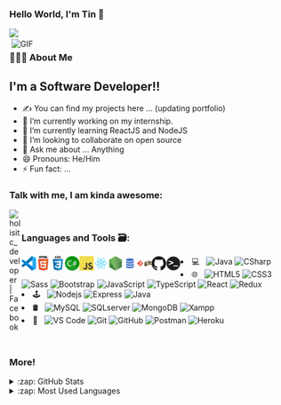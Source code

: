 ### Hello World, I'm Tin  👋
<img src="https://chrisdermody.com/content/images/2019/07/animation3-npm_run-v4.gif" width="50"></h2>
<img align="right" alt="GIF" src="https://camo.githubusercontent.com/b6860107d5fad033d519367771dc48185ae1b0a41ec3d8edd34a53cb001a3d31/68747470733a2f2f6d61676963636f70792e78797a2f6173736574732f696d616765732f6861646465722e676966" width="500"/>

<h3> 👨🏻‍💻 About Me </h3>

## I'm a Software Developer!!
- ✍ You can find my projects here ... (updating portfolio)
- 🔭 I’m currently working on my internship.
- 🌱 I’m currently learning ReactJS and NodeJS
- 👯 I’m looking to collaborate on open source
- 💬 Ask me about ... Anything
- 😄 Pronouns: He/Him
- ⚡ Fun fact: ...


### Talk with me, I am kinda awesome:
[<img align="left" alt="holisitc_developer | Facebook" width="22px" src="https://cdn.jsdelivr.net/npm/simple-icons@v3/icons/facebook.svg" />][facebook]

<br />

### Languages and Tools 🗃️:

<img align="left" alt="Visual Studio Code" width="26px" src="https://raw.githubusercontent.com/github/explore/80688e429a7d4ef2fca1e82350fe8e3517d3494d/topics/visual-studio-code/visual-studio-code.png" />
<img align="left" alt="HTML5" width="26px" src="https://raw.githubusercontent.com/github/explore/80688e429a7d4ef2fca1e82350fe8e3517d3494d/topics/html/html.png" />
<img align="left" alt="CSS3" width="26px" src="https://raw.githubusercontent.com/github/explore/80688e429a7d4ef2fca1e82350fe8e3517d3494d/topics/css/css.png" />
<img align="left" alt="CSharp" width="26px" src="https://raw.githubusercontent.com/github/explore/80688e429a7d4ef2fca1e82350fe8e3517d3494d/topics/csharp/csharp.png" />
<img align="left" alt="JavaScript" width="26px" src="https://raw.githubusercontent.com/github/explore/80688e429a7d4ef2fca1e82350fe8e3517d3494d/topics/javascript/javascript.png" />
<img align="left" alt="React" width="26px" src="https://raw.githubusercontent.com/github/explore/80688e429a7d4ef2fca1e82350fe8e3517d3494d/topics/react/react.png" />
<img align="left" alt="Node.js" width="26px" src="https://raw.githubusercontent.com/github/explore/80688e429a7d4ef2fca1e82350fe8e3517d3494d/topics/nodejs/nodejs.png" />
<img align="left" alt="SQL" width="26px" src="https://raw.githubusercontent.com/github/explore/80688e429a7d4ef2fca1e82350fe8e3517d3494d/topics/sql/sql.png" />
<img align="left" alt="Git" width="26px" src="https://raw.githubusercontent.com/github/explore/80688e429a7d4ef2fca1e82350fe8e3517d3494d/topics/git/git.png" />
<img align="left" alt="GitHub" width="26px" src="https://raw.githubusercontent.com/github/explore/78df643247d429f6cc873026c0622819ad797942/topics/github/github.png" />
<img align="left" alt="Terminal" width="26px" src="https://raw.githubusercontent.com/github/explore/80688e429a7d4ef2fca1e82350fe8e3517d3494d/topics/terminal/terminal.png" /

- 💻 &nbsp; ![Java](https://img.shields.io/badge/-java-E34A86?style=flat-square&logo=java) 
             ![CSharp](https://img.shields.io/badge/-CSharp-43aaf9?style=flat-square&logo=c)
- 🌐 &nbsp; ![HTML5](https://img.shields.io/badge/-HTML5-%23E44D27?style=flat-square&logo=html5&logoColor=ffffff) 
            ![CSS3](https://img.shields.io/badge/-CSS3-%231572B6?style=flat-square&logo=css3) 
            ![Sass](https://img.shields.io/badge/-Sass-%23CC6699?style=flat-square&logo=sass&logoColor=ffffff)
            ![Bootstrap](https://img.shields.io/badge/-Bootstrap-%23a366cc?style=flat-square&logo=bootstrap&logoColor=ffffff)
            ![JavaScript](https://img.shields.io/badge/-JavaScript-%23F7DF1C?style=flat-square&logo=javascript&logoColor=000000&labelColor=%23F7DF1C&color=%23FFCE5A)
            ![TypeScript](https://img.shields.io/badge/-TypeScript-007ACC?style=flat-square&logo=typescript&logoColor=white)
            ![React](https://img.shields.io/badge/-React-%23282C34?style=flat-square&logo=react)
            ![Redux](https://img.shields.io/badge/-Redux-%23e5e5e5?style=flat-square&logo=redux&logoColor=da7cff)
- 🕹️ &nbsp; ![Nodejs](https://img.shields.io/badge/-Nodejs-black?style=flat-square&logo=Node.js)
              ![Express](https://img.shields.io/badge/-Express-E34A86?style=flat-square&logo=Express)
              ![Java](https://img.shields.io/badge/-java-E34A86?style=flat-square&logo=java)
- 🛢 &nbsp; ![MySQL](https://img.shields.io/badge/-MySQL-e8e8e8?style=flat-square&logo=mysql)
            ![SQLserver](https://img.shields.io/badge/-SQLserver-181717?style=flat-square&logo=sql-server)
            ![MongoDB](https://img.shields.io/badge/-MongoDB-49C31B?style=flat-square&logo=mongodb)
            ![Xampp](https://img.shields.io/badge/-Xampp-%23F05032?style=flat-square&logo=xampp&logoColor=%23ffffff) 
- 🔧 &nbsp; ![VS Code](https://img.shields.io/badge/-VSCode-%23007ACC?style=flat-square&logo=visual-studio-code)
            ![Git](https://img.shields.io/badge/-Git-%23F05032?style=flat-square&logo=git&logoColor=%23ffffff) 
            ![GitHub](https://img.shields.io/badge/-GitHub-181717?style=flat-square&logo=github)
            ![Postman](https://img.shields.io/badge/-Postman-181717?style=flat-square&logo=Postman)
            ![Heroku](https://img.shields.io/badge/-Heroku-430098?style=flat-square&logo=heroku)
     
<br />
<br />

### More!



<details>
  <summary>:zap: GitHub Stats</summary>

  <img align="left" alt="Tin's GitHub Stats" src="https://github-readme-stats.vercel.app/api?username=hoangtin298&show_icons=true&hide_border=true" />

</details>

<details>
  <summary>:zap: Most Used Languages</summary>

<img align="left" alt="Tin's GitHub Top Languages" src="https://github-readme-stats.vercel.app/api/top-langs/?username=hoangtin298" />

</details>

<!-- [website]: https://holistic-developer.com/
[youtube]: https://www.youtube.com/channel/UCD6bHzIZCJJcJD6QHGUIyrw -->
[facebook]: https://www.facebook.com/tinnguyen2908/
<!-- [linkedin]: https://linkedin.com/in/annaarsentieva
[portfolio]: https://arsentieva.github.io/profile/ -->
